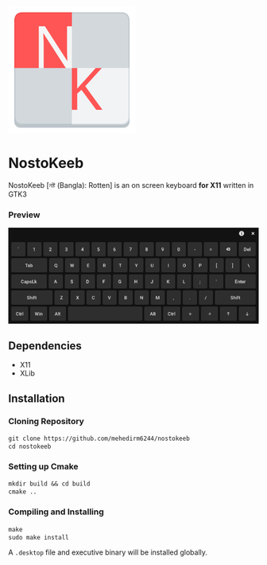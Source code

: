 ![Logo](/assets/nostokeeb.svg)

# NostoKeeb
NostoKeeb [নষ্ট (Bangla): Rotten] is an on screen keyboard **for X11** written in GTK3

### Preview
<p align="center"><img src="/assets/screenshot.png"></p>

## Dependencies

- X11
- XLib

## Installation

### Cloning Repository
```
git clone https://github.com/mehedirm6244/nostokeeb
cd nostokeeb
```

### Setting up Cmake
```
mkdir build && cd build
cmake ..
```

### Compiling and Installing
```
make
sudo make install
```
A `.desktop` file and executive binary will be installed globally.
